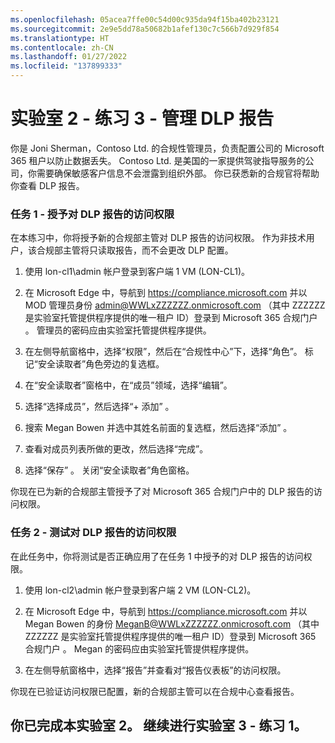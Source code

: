 ```yaml
---
ms.openlocfilehash: 05acea7ffe00c54d00c935da94f15ba402b23121
ms.sourcegitcommit: 2e9e5dd78a50682b1afef130c7c566b7d929f854
ms.translationtype: HT
ms.contentlocale: zh-CN
ms.lasthandoff: 01/27/2022
ms.locfileid: "137899333"
---
```

# <a name="lab-2---exercise-3---manage-dlp-reports"></a>实验室 2 - 练习 3 - 管理 DLP 报告

你是 Joni Sherman，Contoso Ltd. 的合规性管理员，负责配置公司的 Microsoft 365 租户以防止数据丢失。 Contoso Ltd. 是美国的一家提供驾驶指导服务的公司，你需要确保敏感客户信息不会泄露到组织外部。 你已获悉新的合规官将帮助你查看 DLP 报告。

### <a name="task-1---grant-access-to-dlp-reports"></a>任务 1 - 授予对 DLP 报告的访问权限

在本练习中，你将授予新的合规部主管对 DLP 报告的访问权限。 作为非技术用户，该合规部主管将只读取报告，而不会更改 DLP 配置。

1. 使用 lon-cl1\admin 帐户登录到客户端 1 VM (LON-CL1)。

2. 在 Microsoft Edge 中，导航到 https://compliance.microsoft.com 并以 MOD 管理员身份 admin@WWLxZZZZZZ.onmicrosoft.com （其中 ZZZZZZ 是实验室托管提供程序提供的唯一租户 ID）登录到 Microsoft 365 合规门户  。  管理员的密码应由实验室托管提供程序提供。

3. 在左侧导航窗格中，选择“权限”，然后在“合规性中心”下，选择“角色”。  标记“安全读取者”角色旁边的复选框。

4. 在“安全读取者”窗格中，在“成员”领域，选择“编辑”。

5. 选择“选择成员”，然后选择“+ 添加” 。

6. 搜索 Megan Bowen 并选中其姓名前面的复选框，然后选择“添加” 。

7. 查看对成员列表所做的更改，然后选择“完成”。

8. 选择“保存”  。 关闭“安全读取者”角色窗格。

你现在已为新的合规部主管授予了对 Microsoft 365 合规门户中的 DLP 报告的访问权限。

### <a name="task-2---test-access-to-dlp-reports"></a>任务 2 - 测试对 DLP 报告的访问权限

在此任务中，你将测试是否正确应用了在任务 1 中授予的对 DLP 报告的访问权限。

1. 使用 lon-cl2\admin 帐户登录到客户端 2 VM (LON-CL2)。

2. 在 Microsoft Edge 中，导航到 https://compliance.microsoft.com 并以 Megan Bowen 的身份 MeganB@WWLxZZZZZZ.onmicrosoft.com （其中 ZZZZZZ 是实验室托管提供程序提供的唯一租户 ID）登录到 Microsoft 365 合规门户  。  Megan 的密码应由实验室托管提供程序提供。

3. 在左侧导航窗格中，选择“报告”并查看对“报告仪表板”的访问权限。

你现在已验证访问权限已配置，新的合规部主管可以在合规中心查看报告。

## <a name="you-have-completed-the-lab-2-proceed-to-lab-3---exercise-1"></a>你已完成本实验室 2。 继续进行实验室 3 - 练习 1。
